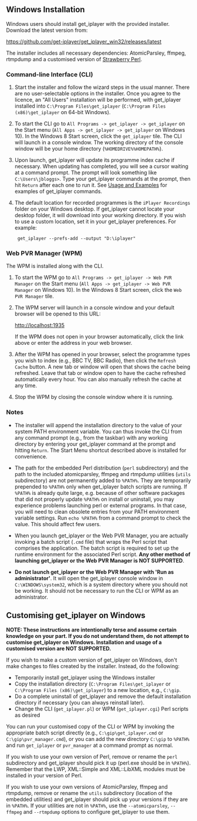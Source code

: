 <a name="installer"></a>
## Windows Installation

Windows users should install get_iplayer with the provided installer.  Download the latest version from:

<https://github.com/get-iplayer/get_iplayer_win32/releases/latest>

The installer includes all necessary dependencies: AtomicParsley, ffmpeg, rtmpdump and a customised version of [Strawberry Perl](http://strawberryperl.com/).

### Command-line Interface (CLI)

1. Start the installer and follow the wizard steps in the usual manner. There are no user-selectable options in the installer. Once you agree to the licence, an "All Users" installation will be performed, with get_iplayer installed into `C:\Program Files\get_iplayer` (`C:\Program Files (x86)\get_iplayer` on 64-bit Windows).

2. To start the CLI go to `All Programs -> get_iplayer -> get_iplayer` on the Start menu (`All Apps -> get_iplayer -> get_iplayer` on Windows 10). In the Windows 8 Start screen, click the `get_iplayer` tile. The CLI will launch in a console window.  The working directory of the console window will be your home directory (`%HOMEDRIVE%%HOMEPATH%`).

3. Upon launch, get_iplayer will update its programme index cache if necessary. When updating has completed, you will see a cursor waiting at a command prompt. The prompt will look something like `C:\Users\jbloggs>`. Type your get_iplayer commands at the prompt, then hit `Return` after each one to run it. See [Usage and Examples](documentation) for examples of get_iplayer commands.

4. The default location for recorded programmes is the `iPlayer Recordings` folder on your Windows desktop. If get_iplayer cannot locate your desktop folder, it will download into your working directory. If you wish to use a custom location, set it in your get_iplayer preferences. For example:

		get_iplayer --prefs-add --output "D:\iplayer"

### Web PVR Manager (WPM)

The WPM is installed along with the CLI.

1. To start the WPM go to `All Programs -> get_iplayer -> Web PVR Manager` on the Start menu (`All Apps -> get_iplayer -> Web PVR Manager` on Windows 10).  In the Windows 8 Start screen, click the `Web PVR Manager` tile.

2. The WPM server will launch in a console window and your default browser will be opened to this URL:

    <http://localhost:1935>

    If the WPM does not open in your browser automatically, click the link above or enter the address in your web browser.

3. After the WPM has opened in your browser, select the programme types you wish to index (e.g., BBC TV, BBC Radio), then click the `Refresh Cache` button.  A new tab or window will open that shows the cache being refreshed.  Leave that tab or window open to have the cache refreshed automatically every hour.  You can also manually refresh the cache at any time.

4. Stop the WPM by closing the console window where it is running.

### Notes

- The installer will append the installation directory to the value of your system PATH environment variable. You can thus invoke the CLI from any command prompt (e.g., from the taskbar) with any working directory by entering your get_iplayer command at the prompt and hitting `Return`. The Start Menu shortcut described above is installed for convenience.

- The path for the embedded Perl distribution (`perl` subdirectory) and the path to the included atomicparsley, ffmpeg and rtmpdump utilities (`utils` subdirectory) are not permanently added to `%PATH%`. They are temporarily prepended to `%PATH%` only when get_iplayer batch scripts are running. If `%PATH%` is already quite large, e.g. because of other software packages that did not properly update `%PATH%` on install or uninstall, you may experience problems launching perl or external programs. In that case, you will need to clean obsolete entries from your PATH environment variable settings. Run `echo %PATH%` from a command prompt to check the value. This should affect few users.

- When you launch get_iplayer or the Web PVR Manager, you are actually invoking a batch script (`.cmd` file) that wraps the Perl script that comprises the application. The batch script is required to set up the runtime environment for the associated Perl script. **Any other method of launching get_iplayer or the Web PVR Manager is NOT SUPPORTED**.

- **Do not launch get_iplayer or the Web PVR Manager with 'Run as administrator'**. It will open the get_iplayer console window in `C:\WINDOWS\system32`, which is a system directory where you should not be working. It should not be necessary to run the CLI or WPM as an administrator.

<a name="custom"></a>
## Customising get_iplayer on Windows

**NOTE: These instructions are intentionally terse and assume certain knowledge on your part. If you do not understand them, do not attempt to  customise get_iplayer on Windows. Installation and usage of a customised version are NOT SUPPORTED.**

If you wish to make a custom version of get_iplayer on Windows, don't make changes to files created by the installer. Instead, do the following:

- Temporarily install get_iplayer using the Windows installer
- Copy the installation directory (`C:\Program Files\get_iplayer` or `C:\Program Files (x86)\get_iplayer`) to a new location, e.g., `C:\gip`.
- Do a complete uninstall of get_iplayer and remove the default installation directory if necessary (you can always reinstall later).
- Change the CLI (`get_iplayer.pl`) or WPM (`get_iplayer.cgi`) Perl scripts as desired

You can run your customised copy of the CLI or WPM by invoking the appropriate batch script directly (e.g., `C:\gip\get_iplayer.cmd` or `C:\gip\pvr_manager.cmd`), or you can add the new directory `C:\gip` to `%PATH%` and run `get_iplayer` or `pvr_manager` at a command prompt as normal.

If you wish to use your own version of Perl, remove or rename the `perl` subdirectory and get_iplayer should pick it up (perl.exe should be in `%PATH%`). Remember that the LWP, XML::Simple and XML::LibXML modules must be installed in your version of Perl.

If you wish to use your own versions of AtomicParsley, ffmpeg and rtmpdump, remove or rename the `utils` subdirectory (location of the embedded utilities) and get_iplayer should pick up your versions if they are in `%PATH%`. If your utilities are not in `%PATH%`, use the `--atomicparsley`, `--ffmpeg`  and `--rtmpdump` options to configure get_iplayer to use them.
